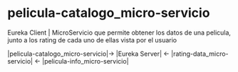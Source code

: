 # pelicula-catalogo_micro-servicio
Eureka Client |  MicroServicio que permite obtener los datos de una pelicula, junto a los rating de cada uno de ellas vista por el usuario


|pelicula-catalogo_micro-servicio|->  |Eureka Server| <-  |rating-data_micro-servicio| 
                                                      <-  |pelicula-info_micro-servicio|
                                 
                                      
                                                      
                                   
                                       
